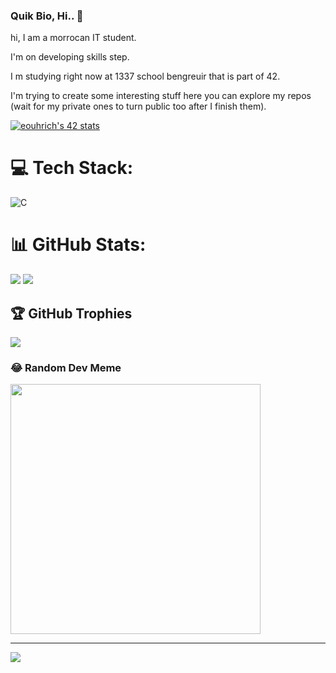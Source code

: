 ### Quik Bio, Hi.. 👋
hi, I am a morrocan IT student.

I'm on developing skills step.

I m studying right now at 1337 school bengreuir that is part of 42.

I'm trying to create some interesting stuff here you can explore my repos (wait for my private ones to turn public too after I finish them).

[![eouhrich's 42 stats](https://badge.mediaplus.ma/greenbinary/eouhrich)](https://github.com/oakoudad/badge42)


# 💻 Tech Stack:
![C](https://img.shields.io/badge/c-%2300599C.svg?style=for-the-badge&logo=c&logoColor=white) <br/>

# 📊 GitHub Stats:
![](https://github-readme-stats.vercel.app/api?username=ErabaReta&theme=tokyonight&hide_border=false&include_all_commits=false&count_private=false) ![](https://github-readme-streak-stats.herokuapp.com/?user=ErabaReta&theme=tokyonight&hide_border=false)<br/>


## 🏆 GitHub Trophies
![](https://github-profile-trophy.vercel.app/?username=ErabaReta&theme=radical&no-frame=false&no-bg=true&margin-w=4)



### 😂 Random Dev Meme
<img src='https://randommeme-five.vercel.app/' style="height: 400px;"/>

---
[![](https://visitcount.itsvg.in/api?id=ErabaReta&icon=0&color=0)](https://visitcount.itsvg.in)

<!-- Proudly created with GPRM ( https://gprm.itsvg.in ) -->

<!--
**ErabaReta/ErabaReta** is a ✨ _special_ ✨ repository because its `README.md` (this file) appears on your GitHub profile.

![](https://github-readme-stats.vercel.app/api/top-langs/?username=ErabaReta&theme=tokyonight&hide_border=false&include_all_commits=false&count_private=false&layout=compact)
### 🔝 Top Contributed Repo
![](https://github-contributor-stats.vercel.app/api?username=ErabaReta&limit=5&theme=dark&combine_all_yearly_contributions=true)

Here are some ideas to get you started:

- 🔭 I’m currently working on ...
- 🌱 I’m currently learning ...
- 👯 I’m looking to collaborate on ...
- 🤔 I’m looking for help with ...
- 💬 Ask me about ...
- 📫 How to reach me: ...
- 😄 Pronouns: ...
- ⚡ Fun fact: ...
-->
